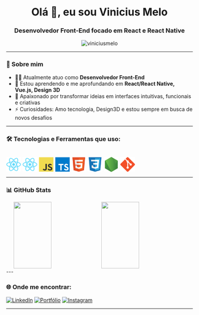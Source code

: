 <h1 align="center">Olá 👋, eu sou Vinicius Melo</h1>
<h3 align="center">Desenvolvedor Front-End focado em React e React Native</h3>

<p align="center">
  <img src="https://komarev.com/ghpvc/?username=viniciusmelo&label=Visualizações&color=0e75b6&style=flat" alt="viniciusmelo" />
</p>

---

### 🚀 Sobre mim

- 👨‍💻 Atualmente atuo como **Desenvolvedor Front-End**
- 🌱 Estou aprendendo e me aprofundando em **React/React Native, Vue.js, Design 3D**
- 🎯 Apaixonado por transformar ideias em interfaces intuitivas, funcionais e criativas
- ⚡ Curiosidades: Amo tecnologia, Design3D e estou sempre em busca de novos desafios

---

### 🛠️ Tecnologias e Ferramentas que uso:

<div style="display: inline_block"><br>
  <img align="center" alt="React" height="40" width="40" src="https://raw.githubusercontent.com/devicons/devicon/master/icons/react/react-original.svg">
  <img align="center" alt="React Native" height="40" width="40" src="https://raw.githubusercontent.com/devicons/devicon/master/icons/react/react-original.svg">
  <img align="center" alt="Javascript" height="40" width="40" src="https://raw.githubusercontent.com/devicons/devicon/master/icons/javascript/javascript-original.svg">
  <img align="center" alt="TypeScript" height="40" width="40" src="https://raw.githubusercontent.com/devicons/devicon/master/icons/typescript/typescript-original.svg">
  <img align="center" alt="HTML" height="40" width="40" src="https://raw.githubusercontent.com/devicons/devicon/master/icons/html5/html5-original.svg">
  <img align="center" alt="CSS" height="40" width="40" src="https://raw.githubusercontent.com/devicons/devicon/master/icons/css3/css3-original.svg">
  <img align="center" alt="Node.js" height="40" width="40" src="https://raw.githubusercontent.com/devicons/devicon/master/icons/nodejs/nodejs-original.svg">
  <img align="center" alt="Git" height="40" width="40" src="https://raw.githubusercontent.com/devicons/devicon/master/icons/git/git-original.svg">
</div>

---

### 📊 GitHub Stats

<div style="display: flex; justify-content: center; gap: 10px; align-items: center;">
  <img height="180" style="width: 45%" src="https://github-readme-stats.vercel.app/api?username=ViniMelo-web-dev&show_icons=true&theme=tokyonight&count_private=true" />
  <img height="180" margin-left='10px' style="width: 45%" src="https://github-readme-stats.vercel.app/api/top-langs/?username=ViniMelo-web-dev&layout=compact&langs_count=8&theme=tokyonight" />
</div>
---

### 🌐 Onde me encontrar:

[![LinkedIn](https://img.shields.io/badge/-LinkedIn-%230077B5?style=for-the-badge&logo=linkedin&logoColor=white)](https://www.linkedin.com/in/vin%C3%ADcius-melo-1748b9214/)
[![Portfólio](https://img.shields.io/badge/Portfólio-000?style=for-the-badge&logo=firefox&logoColor=white)](https://seuportfolio.com)
[![Instagram](https://img.shields.io/badge/-Instagram-%23E4405F?style=for-the-badge&logo=instagram&logoColor=white)](https://www.instagram.com/vini_meloow/?locale=us&hl=am-et)

---
